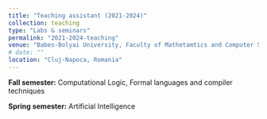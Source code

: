 ```yaml
---
title: "Teaching assistant (2021-2024)"
collection: teaching
type: "Labs & seminars"
permalink: "2021-2024-teaching"
venue: "Babes-Bolyai University, Faculty of Mathetamtics and Computer Science"
# date: ""
location: "Cluj-Napoca, Romania"
---
```


**Fall semester:** Computational Logic, Formal languages and compiler techniques

**Spring semester:** Artificial Intelligence